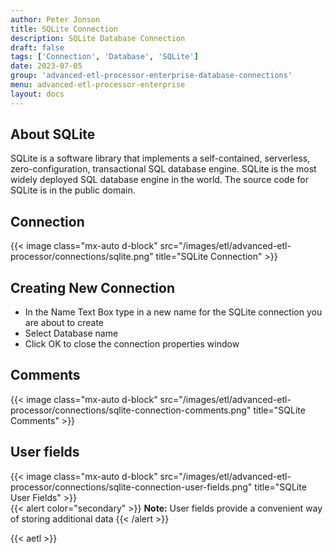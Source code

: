 ```yaml
---
author: Peter Jonson
title: SQLite Connection
description: SQLite Database Connection
draft: false
tags: ['Connection', 'Database', 'SQLite']
date: 2023-07-05
group: 'advanced-etl-processor-enterprise-database-connections'
menu: advanced-etl-processor-enterprise
layout: docs
---
```


## About SQLite

SQLite is a software library that implements a self-contained, serverless, zero-configuration, transactional SQL database engine. SQLite is the most widely deployed SQL database engine in the world. The source code for SQLite is in the public domain.

## Connection

{{< image class="mx-auto d-block" src="/images/etl/advanced-etl-processor/connections/sqlite.png" title="SQLite Connection" >}}

## Creating New Connection

- In the Name Text Box type in a new name for the SQLite connection you are about to create
- Select Database name
- Click OK to close the connection properties window

## Comments

{{< image class="mx-auto d-block"  src="/images/etl/advanced-etl-processor/connections/sqlite-connection-comments.png" title="SQLite Comments" >}}

## User fields

{{< image class="mx-auto d-block"  src="/images/etl/advanced-etl-processor/connections/sqlite-connection-user-fields.png" title="SQLite User Fields" >}}
\
{{< alert color="secondary" >}}
**Note:** User fields provide a convenient way of storing additional data
{{< /alert >}}

{{< aetl >}}
